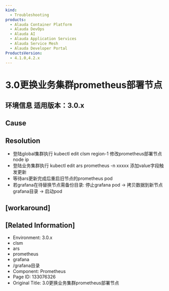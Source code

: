 ```yaml
---
kind:
  - Troubleshooting
products:
  - Alauda Container Platform
  - Alauda DevOps
  - Alauda AI
  - Alauda Application Services
  - Alauda Service Mesh
  - Alauda Developer Portal
ProductsVersion:
  - 4.1.0,4.2.x
---
```

<!-- A type of document that involves encountering a fault, diagnosing it, performing root cause analysis, and providing solutions. -->

# 3.0更换业务集群prometheus部署节点

## 环境信息 适用版本：3.0.x

## Cause

## Resolution
- 登陆global集群执行 kubectl edit clsm region-1 修改prometheus部署节点node ip
- 登陆业务集群执行 kubectl edit ars prometheus -n xxxxx 添加value字段触发更新
- 等待ars更新完成后重启旧节点的prometheus pod
- 若grafana在待替换节点需备份目录: 停止grafana pod -> 拷贝数据到新节点grafana目录 -> 启动pod

## [workaround]

## [Related Information]
- Environment: 3.0.x
- clsm
- ars
- prometheus
- grafana
- /grafana目录
- Component: Prometheus
- Page ID: 133076326
- Original Title: 3.0更换业务集群prometheus部署节点
